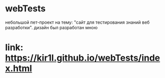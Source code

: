 # webTests
небольшой пет-проект на тему: "сайт для тестирования знаний веб разработки". дизайн был разработан мною
# link: https://kir1l.github.io/webTests/index.html
